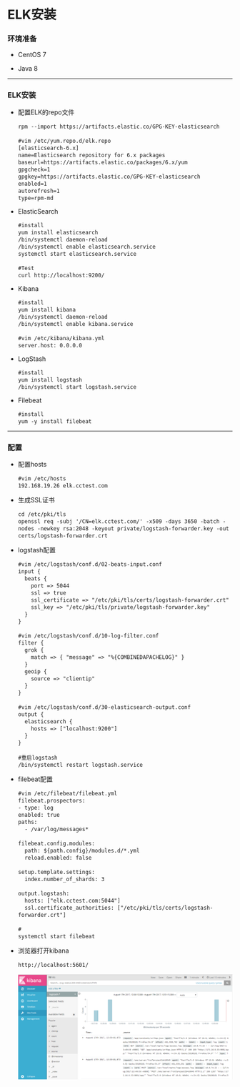 # ELK安装

### 环境准备

* CentOS 7

* Java 8

***

### ELK安装

* 配置ELK的repo文件

      rpm --import https://artifacts.elastic.co/GPG-KEY-elasticsearch

      #vim /etc/yum.repo.d/elk.repo
      [elasticsearch-6.x]
      name=Elasticsearch repository for 6.x packages
      baseurl=https://artifacts.elastic.co/packages/6.x/yum
      gpgcheck=1
      gpgkey=https://artifacts.elastic.co/GPG-KEY-elasticsearch
      enabled=1
      autorefresh=1
      type=rpm-md

* ElasticSearch

      #install
      yum install elasticsearch
      /bin/systemctl daemon-reload
      /bin/systemctl enable elasticsearch.service
      systemctl start elasticsearch.service

      #Test
      curl http://localhost:9200/

* Kibana

      #install
      yum install kibana
      /bin/systemctl daemon-reload
      /bin/systemctl enable kibana.service

      #vim /etc/kibana/kibana.yml
      server.host: 0.0.0.0

* LogStash

      #install
      yum install logstash
      /bin/systemctl start logstash.service

* Filebeat

      #install
      yum -y install filebeat

***

### 配置

* 配置hosts

      #vim /etc/hosts
      192.168.19.26 elk.cctest.com

* 生成SSL证书

      cd /etc/pki/tls
      openssl req -subj '/CN=elk.cctest.com/' -x509 -days 3650 -batch -nodes -newkey rsa:2048 -keyout private/logstash-forwarder.key -out certs/logstash-forwarder.crt

* logstash配置

      #vim /etc/logstash/conf.d/02-beats-input.conf
      input {
        beats {
          port => 5044
          ssl => true
          ssl_certificate => "/etc/pki/tls/certs/logstash-forwarder.crt"
          ssl_key => "/etc/pki/tls/private/logstash-forwarder.key"
        }
      }

      #vim /etc/logstash/conf.d/10-log-filter.conf
      filter {
        grok {
          match => { "message" => "%{COMBINEDAPACHELOG}" }
        }
        geoip {
          source => "clientip"
        }
      }

      #vim /etc/logstash/conf.d/30-elasticsearch-output.conf
      output {
        elasticsearch {
          hosts => ["localhost:9200"]
        }
      }

      #重启logstash
      /bin/systemctl restart logstash.service

* filebeat配置

      #vim /etc/filebeat/filebeat.yml
      filebeat.prospectors:
      - type: log
      enabled: true
      paths:
        - /var/log/messages*

      filebeat.config.modules:
        path: ${path.config}/modules.d/*.yml
        reload.enabled: false

      setup.template.settings:
        index.number_of_shards: 3

      output.logstash:
        hosts: ["elk.cctest.com:5044"]
        ssl.certificate_authorities: ["/etc/pki/tls/certs/logstash-forwarder.crt"]

      #
      systemctl start filebeat


* 浏览器打开kibana

      http://localhost:5601/

    ![kibana-screen](kibana-screen.png)